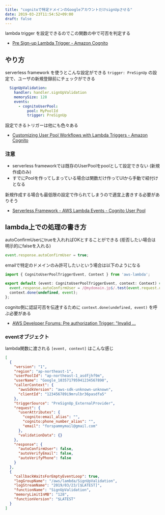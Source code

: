 ```yaml
---
title: "cognitoで特定ドメインのGoogleアカウントだけsignUpさせる"
date: 2019-03-23T11:54:52+09:00
draft: false
---
```


lambda trigger を設定できるのでこの関数の中で可否を判定する

- [Pre Sign-up Lambda Trigger - Amazon Cognito](https://docs.aws.amazon.com/cognito/latest/developerguide/user-pool-lambda-pre-sign-up.html)


## やり方

serverless framework を使うとこんな設定ができる
`trigger: PreSignUp` の設定で、ユーザの新規登録前にチェックができる

```yaml
  SignUpValidation:
    handler: handler.signUpValidation
    memorySize: 128
    events:
      - cognitoUserPool:
          pool: MyPoolId
          trigger: PreSignUp
```

設定できるトリガーは他にも色々ある

- [Customizing User Pool Workflows with Lambda Triggers - Amazon Cognito](https://docs.aws.amazon.com/cognito/latest/developerguide/cognito-user-identity-pools-working-with-aws-lambda-triggers.html)


### 注意

- serverless frameworkでは既存のUserPoolをpoolとして設定できない (新規作成のみ)
- すでにPoolを作ってしまっている場合は関数だけ作ってUIから手動で紐付けとなる

新規作成する場合も最低限の設定で作られてしまうので適宜上書きする必要がありそう

- [Serverless Framework - AWS Lambda Events - Cognito User Pool](https://serverless.com/framework/docs/providers/aws/events/cognito-user-pool/#overriding-a-generated-user-pool)


## lambda上での処理の書き方

autoConfirmUserにtrueを入れればOKとすることができる
(拒否したい場合は明示的にfalseを入れる)

```js
event.response.autoConfirmUser = true;
```

emailで特定のドメインのみ許可したいという場合は以下のようになる

```ts
import { CognitoUserPoolTriggerEvent, Context } from 'aws-lambda';

export default (event: CognitoUserPoolTriggerEvent, context: Context) => {
  event.response.autoConfirmUser = /@mydomain.jp$/.test(event.request.userAttributes.email);
  context.done(undefined, event);
};
```

cognito側に認証可否を伝達するために `context.done(undefined, event)` を呼ぶ必要がある

- [AWS Developer Forums: Pre authorization Trigger: "Invalid ...](https://forums.aws.amazon.com/thread.jspa?threadID=237677)

### eventオブジェクト

lambda関数に渡される `[event, context]` はこんな感じ

```json
[
  {
    "version": "1",
    "region": "ap-northeast-1",
    "userPoolId": "ap-northeast-1_asdfjhf9m",
    "userName": "Google_103571795941234567890",
    "callerContext": {
      "awsSdkVersion": "aws-sdk-unknown-unknown",
      "clientId": "123456789i9mrulbr36pasdfa5"
    },
    "triggerSource": "PreSignUp_ExternalProvider",
    "request": {
      "userAttributes": {
        "cognito:email_alias": "",
        "cognito:phone_number_alias": "",
        "email": "forspammymail@gmail.com"
      },
      "validationData": {}
    },
    "response": {
      "autoConfirmUser": false,
      "autoVerifyEmail": false,
      "autoVerifyPhone": false
    }
  },
  {
    "callbackWaitsForEmptyEventLoop": true,
    "logGroupName": "/aws/lambda/SignUpValidation",
    "logStreamName": "2019/03/23/[$LATEST]",
    "functionName": "SignUpValidation",
    "memoryLimitInMB": "128",
    "functionVersion": "$LATEST"
  }
]

```
